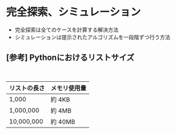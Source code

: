 # 完全探索、シミュレーション
* 完全探索は全てのケースを計算する解決方法
* シミュレーションは提示されたアルゴリズムを一段階ずつ行う方法

## **[参考]** Pythonにおけるリストサイズ
<br>

リストの長さ|メモリ使用量
:-|:-
1,000|約 4KB
1,000,000|約 4MB
10,000,000|約 40MB